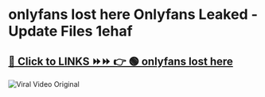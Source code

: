 
 # onlyfans lost here Onlyfans Leaked - Update Files 1ehaf

## <h2><a href="https://clipsfans.com/onlyfans_lost_here&ref=git">🔗 Click to LINKS ⏩⏩ 👉 🟢 onlyfans lost here </a></h2>

<a href="https://clipsfans.com/onlyfans_lost_here&ref=git" rel="nofollow" data-target="animated-image.originalLink"><img src="https://i.ibb.co.com/xMMVF88/686577567.gif" alt="Viral Video Original" style="max-width: 100%; display: inline-block;" data-target="animated-image.originalImage"></a>

